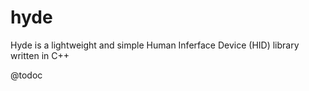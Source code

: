 hyde
====

Hyde is a lightweight and simple Human Inferface Device (HID) library written in C++

@todoc
